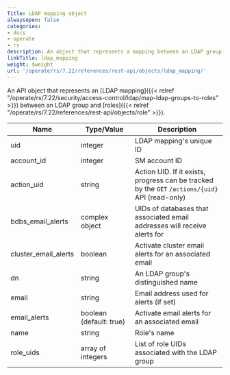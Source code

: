 ```yaml
---
Title: LDAP mapping object
alwaysopen: false
categories:
- docs
- operate
- rs
description: An object that represents a mapping between an LDAP group and roles
linkTitle: ldap_mapping
weight: $weight
url: '/operate/rs/7.22/references/rest-api/objects/ldap_mapping/'
---
```


An API object that represents an [LDAP mapping]({{< relref "/operate/rs/7.22/security/access-control/ldap/map-ldap-groups-to-roles" >}}) between an LDAP group and [roles]({{< relref "/operate/rs/7.22/references/rest-api/objects/role" >}}).

| Name | Type/Value | Description |
|------|------------|-------------|
| uid | integer | LDAP mapping's unique ID |
| account_id | integer | SM account ID |
| action_uid | string | Action UID. If it exists, progress can be tracked by the `GET`&nbsp;`/actions/{uid}` API (read-only) |
| bdbs_email_alerts | complex object | UIDs of databases that associated email addresses will receive alerts for |
| cluster_email_alerts | boolean | Activate cluster email alerts for an associated email |
| dn | string | An LDAP group's distinguished name |
| email | string | Email address used for alerts (if set) |
| email_alerts | boolean (default:&nbsp;true) | Activate email alerts for an associated email |
| name | string | Role's name |
| role_uids | array of integers | List of role UIDs associated with the LDAP group |
